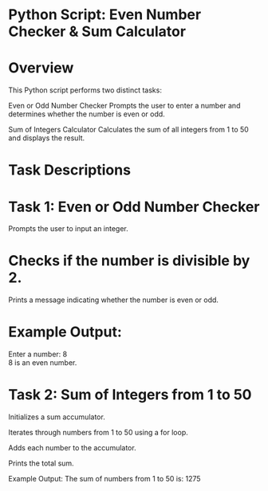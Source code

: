 # Python Script: Even Number Checker & Sum Calculator

# Overview

This Python script performs two distinct tasks:

Even or Odd Number Checker
Prompts the user to enter a number and determines whether the number is even or odd.

Sum of Integers Calculator
Calculates the sum of all integers from 1 to 50 and displays the result.

# Task Descriptions

# Task 1: Even or Odd Number Checker

Prompts the user to input an integer.

# Checks if the number is divisible by 2.

Prints a message indicating whether the number is even or odd.

# Example Output:

Enter a number: 8  
8 is an even number.

# Task 2: Sum of Integers from 1 to 50

Initializes a sum accumulator.

Iterates through numbers from 1 to 50 using a for loop.

Adds each number to the accumulator.

Prints the total sum.

Example Output:
The sum of numbers from 1 to 50 is: 1275
